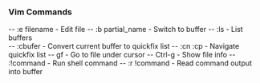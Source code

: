 ### Vim Commands ###
-- :e filename          - Edit file
-- :b partial_name      - Switch to buffer
-- :ls                  - List buffers  
-- :cbufer              - Convert current buffer to quickfix list
-- :cn :cp              - Navigate quickfix list
-- gf                   - Go to file under cursor
-- Ctrl-g               - Show file info
-- :!command            - Run shell command
-- :r !command          - Read command output into buffer
